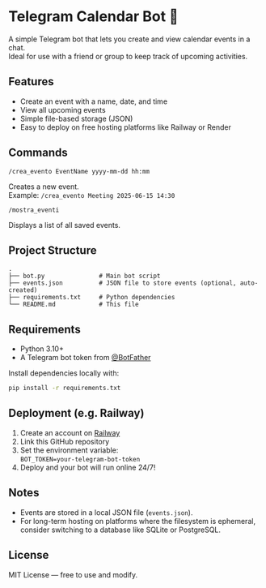 # Telegram Calendar Bot 📅

A simple Telegram bot that lets you create and view calendar events in a chat.  
Ideal for use with a friend or group to keep track of upcoming activities.

## Features

- Create an event with a name, date, and time  
- View all upcoming events  
- Simple file-based storage (JSON)  
- Easy to deploy on free hosting platforms like Railway or Render  

## Commands

```
/crea_evento EventName yyyy-mm-dd hh:mm
```
Creates a new event.  
Example: `/crea_evento Meeting 2025-06-15 14:30`

```
/mostra_eventi
```
Displays a list of all saved events.

## Project Structure

```
.
├── bot.py               # Main bot script
├── events.json          # JSON file to store events (optional, auto-created)
├── requirements.txt     # Python dependencies
└── README.md            # This file
```

## Requirements

- Python 3.10+  
- A Telegram bot token from [@BotFather](https://t.me/BotFather)  

Install dependencies locally with:

```bash
pip install -r requirements.txt
```

## Deployment (e.g. Railway)

1. Create an account on [Railway](https://railway.app)  
2. Link this GitHub repository  
3. Set the environment variable:  
   `BOT_TOKEN=your-telegram-bot-token`  
4. Deploy and your bot will run online 24/7!

## Notes

- Events are stored in a local JSON file (`events.json`).  
- For long-term hosting on platforms where the filesystem is ephemeral, consider switching to a database like SQLite or PostgreSQL.

## License

MIT License — free to use and modify.
